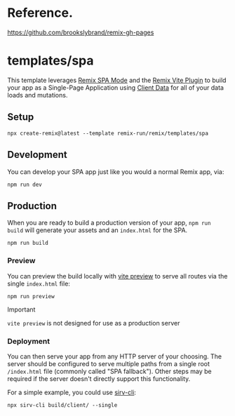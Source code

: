 # Reference.

https://github.com/brookslybrand/remix-gh-pages

# templates/spa

This template leverages [Remix SPA Mode](https://remix.run/docs/en/main/guides/spa-mode) and the [Remix Vite Plugin](https://remix.run/docs/en/main/guides/vite) to build your app as a Single-Page Application using [Client Data](https://remix.run/docs/en/main/guides/client-data) for all of your data loads and mutations.

## Setup

```shellscript
npx create-remix@latest --template remix-run/remix/templates/spa
```

## Development

You can develop your SPA app just like you would a normal Remix app, via:

```shellscript
npm run dev
```

## Production

When you are ready to build a production version of your app, `npm run build` will generate your assets and an `index.html` for the SPA.

```shellscript
npm run build
```

### Preview

You can preview the build locally with [vite preview](https://vitejs.dev/guide/cli#vite-preview) to serve all routes via the single `index.html` file:

```shellscript
npm run preview
```

> [!IMPORTANT]
>
> `vite preview` is not designed for use as a production server

### Deployment

You can then serve your app from any HTTP server of your choosing. The server should be configured to serve multiple paths from a single root `/index.html` file (commonly called "SPA fallback"). Other steps may be required if the server doesn't directly support this functionality.

For a simple example, you could use [sirv-cli](https://www.npmjs.com/package/sirv-cli):

```shellscript
npx sirv-cli build/client/ --single
```
